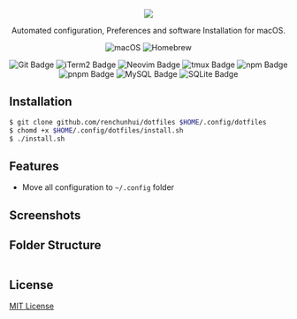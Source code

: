 <div align="center">
  <img src="https://s1.ax1x.com/2020/04/04/G0HZUs.png">
  <p>Automated configuration, Preferences and software Installation for macOS.</p>
</div>

<p align="center">
  <img src="https://img.shields.io/badge/-Monterey-000000?style=for-the-badge&logo=Apple&logoColor=white" alt="macOS">
  <img src="https://img.shields.io/badge/Homebrew-FBB040?logo=homebrew&logoColor=fff&style=for-the-badge" alt="Homebrew">
</p>

<p align="center">
  <img src="https://img.shields.io/badge/Git-F05032?logo=git&logoColor=fff&style=flat-square" alt="Git Badge">
  <img src="https://img.shields.io/badge/iTerm2-000?logo=iterm2&logoColor=fff&style=flat-square" alt="iTerm2 Badge">
  <img src="https://img.shields.io/badge/Neovim-57A143?logo=neovim&logoColor=fff&style=flat-square" alt="Neovim Badge">
  <img src="https://img.shields.io/badge/tmux-1BB91F?logo=tmux&logoColor=fff&style=flat-square" alt="tmux Badge">
  <img src="https://img.shields.io/badge/npm-CB3837?logo=npm&logoColor=fff&style=flat-square" alt="npm Badge">
  <img src="https://img.shields.io/badge/pnpm-F69220?logo=pnpm&logoColor=fff&style=flat-square" alt="pnpm Badge">
  <img src="https://img.shields.io/badge/MySQL-4479A1?logo=mysql&logoColor=fff&style=flat-square" alt="MySQL Badge">
  <img src="https://img.shields.io/badge/SQLite-003B57?logo=sqlite&logoColor=fff&style=flat-square" alt="SQLite Badge">
</p>


Installation
---

``` sh
$ git clone github.com/renchunhui/dotfiles $HOME/.config/dotfiles
$ chomd +x $HOME/.config/dotfiles/install.sh
$ ./install.sh
```

Features
---

- Move all configuration to `~/.config` folder

Screenshots
--- 


Folder Structure
---

```
```

License
---

[MIT License](./LICENSE)

